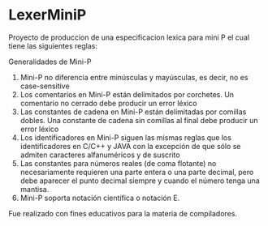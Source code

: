# LexerMiniP

Proyecto de produccion de una especificacion lexica para mini P el cual tiene las siguientes reglas:

Generalidades de Mini-P
1. Mini-P no diferencia entre minúsculas y mayúsculas, es decir, no es case-sensitive
2. Los comentarios en Mini-P están delimitados por corchetes. Un comentario no cerrado debe producir un error léxico
3. Las constantes de cadena en Mini-P están delimitadas por comillas dobles. Una constante de cadena sin comillas al final debe producir un error léxico
4. Los identificadores en Mini-P siguen las mismas reglas que los identificadores en C/C++ y JAVA con la excepción de que sólo se admiten caracteres alfanuméricos y de suscrito 
5. Las constantes para números reales (de coma flotante) no necesariamente requieren una parte entera o una parte decimal, pero debe aparecer el punto decimal siempre y cuando el número tenga una mantisa.
6. Mini-P soporta notación científica o notación E.


Fue realizado con fines educativos para la materia de compiladores.

